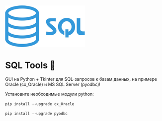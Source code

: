![logo](sql.png)  

# SQL Tools 🚀

GUI на Python + Tkinter для SQL-запросов к базам данных, на примере Oracle (cx_Oracle) и MS SQL Server (pyodbc)!

Установите необходимые модули python:

`pip install --upgrade cx_Oracle`

`pip install --upgrade pyodbc`
